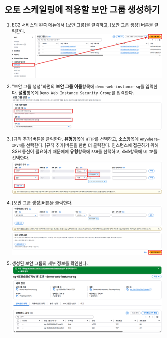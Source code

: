 # 오토 스케일링에 적용할 보안 그룹 생성하기

1. EC2 서비스의 왼쪽 메뉴에서 [보안 그룹]을 클릭하고, [보안 그룹 생성] 버튼을 클릭한다.
   ![보안 그룹 생성](../../images/4/9-1.png)

2. "보안 그룹 생성"화면의 **보안 그룹 이름**항목에 `demo-web-instance-sg`를 입력한다. **설명**항목에 `Demo Web Instance Security Group`를 입력한다. 
   ![보안 그룹 기본 세부정보 입력](../../images/4/9-2.png)

3. [규칙 추가]버튼을 클릭한다. **유형**항목에 `HTTP`를 선택하고, **소스**항목에 `Anywhere-IPv4`를 선택한다. [규칙 추가]버튼을 한번 더 클릭한다. 인스턴스에 접근하기 위해 SSH 통신이 필요하기 때문에에 **유형**항목에 `SSH`를 선택하고, **소스**항목에 `내 IP`를 선택한다. 
   ![보안 그룹 인바운드 규칙 추가](../../images/4/9-3.png)

4. [보안 그룹 생성]버튼을 클릭한다.
   ![보안 그룹 인바운드 규칙 추가](../../images/4/9-4.png)

5. 생성된 보안 그룹의 세부 정보를 확인한다.
   ![보안 그룹 인바운드 규칙 추가](../../images/4/9-5.png)